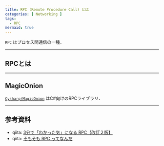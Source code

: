 ```yaml
---
title: RPC (Remote Procedure Call) とは
categories: [ Networking ]
tags:
  - RPC
mermaid: true
---
```



`RPC` はプロセス間通信の一種．


---
## RPCとは



---
## MagicOnion

[`Cysharp/MagicOnion`](https://github.com/Cysharp/MagicOnion) はC#向けのRPCライブラリ．




---
## 参考資料
- qiita: [3分で「わかった気」になる RPC【改訂２版】](https://qiita.com/mmake/items/7d4bfb45c3aa8b34a983)
- qiita: [そもそも RPC ってなんだ](https://qiita.com/il-m-yamagishi/items/8709de06be33e7051fd2)


<!-- Link -->
[MagicOnion ドキュメント]: https://cysharp.github.io/MagicOnion/ja/

